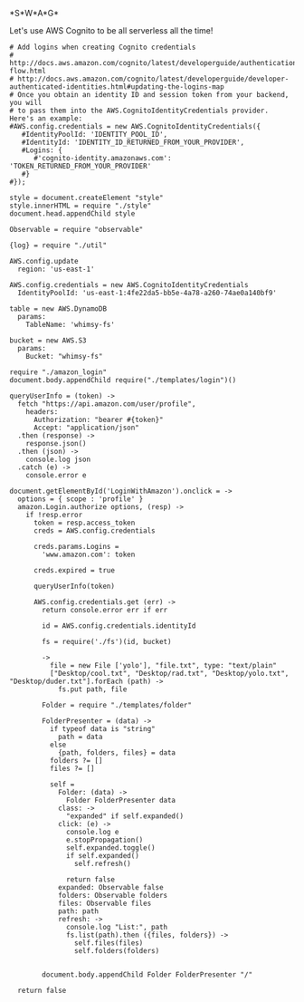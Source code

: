 \*S\*W\*A\*G\*

Let's use AWS Cognito to be all serverless all the time!

    # Add logins when creating Cognito credentials
    # http://docs.aws.amazon.com/cognito/latest/developerguide/authentication-flow.html
    # http://docs.aws.amazon.com/cognito/latest/developerguide/developer-authenticated-identities.html#updating-the-logins-map
    # Once you obtain an identity ID and session token from your backend, you will
    # to pass them into the AWS.CognitoIdentityCredentials provider. Here's an example:
    #AWS.config.credentials = new AWS.CognitoIdentityCredentials({
       #IdentityPoolId: 'IDENTITY_POOL_ID',
       #IdentityId: 'IDENTITY_ID_RETURNED_FROM_YOUR_PROVIDER',
       #Logins: {
          #'cognito-identity.amazonaws.com': 'TOKEN_RETURNED_FROM_YOUR_PROVIDER'
       #}
    #});
    
    style = document.createElement "style"
    style.innerHTML = require "./style" 
    document.head.appendChild style

    Observable = require "observable"

    {log} = require "./util"

    AWS.config.update
      region: 'us-east-1'

    AWS.config.credentials = new AWS.CognitoIdentityCredentials
      IdentityPoolId: 'us-east-1:4fe22da5-bb5e-4a78-a260-74ae0a140bf9'

    table = new AWS.DynamoDB
      params:
        TableName: 'whimsy-fs'

    bucket = new AWS.S3
      params:
        Bucket: "whimsy-fs"

    require "./amazon_login"
    document.body.appendChild require("./templates/login")()

    queryUserInfo = (token) ->
      fetch "https://api.amazon.com/user/profile",
        headers:
          Authorization: "bearer #{token}"
          Accept: "application/json"
      .then (response) ->
        response.json()
      .then (json) ->
        console.log json
      .catch (e) ->
        console.error e

    document.getElementById('LoginWithAmazon').onclick = ->
      options = { scope : 'profile' }
      amazon.Login.authorize options, (resp) ->
        if !resp.error
          token = resp.access_token
          creds = AWS.config.credentials

          creds.params.Logins =
            'www.amazon.com': token

          creds.expired = true

          queryUserInfo(token)

          AWS.config.credentials.get (err) ->
            return console.error err if err

            id = AWS.config.credentials.identityId

            fs = require('./fs')(id, bucket)

            -> 
              file = new File ['yolo'], "file.txt", type: "text/plain"
              ["Desktop/cool.txt", "Desktop/rad.txt", "Desktop/yolo.txt", "Desktop/duder.txt"].forEach (path) ->
                fs.put path, file

            Folder = require "./templates/folder"

            FolderPresenter = (data) ->
              if typeof data is "string"
                path = data
              else
                {path, folders, files} = data
              folders ?= []
              files ?= []

              self =
                Folder: (data) ->
                  Folder FolderPresenter data
                class: ->
                  "expanded" if self.expanded()
                click: (e) ->
                  console.log e
                  e.stopPropagation()
                  self.expanded.toggle()
                  if self.expanded()
                    self.refresh()

                  return false
                expanded: Observable false
                folders: Observable folders
                files: Observable files
                path: path
                refresh: ->
                  console.log "List:", path
                  fs.list(path).then ({files, folders}) ->
                    self.files(files)
                    self.folders(folders)


            document.body.appendChild Folder FolderPresenter "/"

      return false
